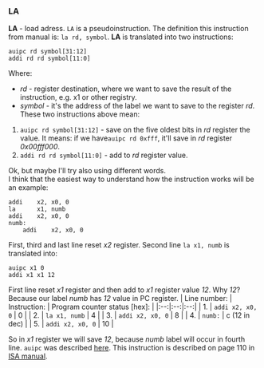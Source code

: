 ### LA
**LA** - load adress. `LA` is a pseudoinstruction. The definition this instruction from manual is: `la rd, symbol`. **LA** is translated into two instructions: 
```assembly
auipc rd symbol[31:12]
addi rd rd symbol[11:0]
```
Where: <br/>
- *rd* - register destination, where we want to save the result of the instruction, e.g. x1 or other  registry.
- *symbol* - it's the address of the label we want to save to the register *rd*. 
These two instructions above mean:
1. `auipc rd symbol[31:12]` - save on the five oldest bits in *rd* register the value. It means: if we have`auipc rd 0xfff`, it'll save in *rd* register *0x00fff000*.
2. `addi rd rd symbol[11:0]` - add to *rd* register value.

Ok, but maybe I'll try also using different words. <br/> 
I think that the easiest way to understand how the instruction works will be an example:
```assembly
addi	x2, x0, 0
la 		x1, numb
addi	x2, x0, 0
numb:
	addi	x2, x0, 0
```
First, third and last line reset *x2* register. Second line `la x1, numb` is translated into: <br/>
```assembly
auipc x1 0
addi x1 x1 12
```
First line reset *x1* register and then add to *x1* register value *12*. Why *12*? Because our label *numb* has *12* value in PC register.
| Line number: | Instruction: | Program counter status [hex]: |
|:--:|:--:|:--:|
| 1. | `addi x2, x0, 0` | 0 |
| 2. | `la x1, numb` | 4 |
| 3. | `addi x2, x0, 0` | 8 |
| 4. | `numb:` | c (12 in dec) |
| 5. | `addi x2, x0, 0` | 10 |

So in *x1* register we will save *12*, because *numb* label will occur in fourth line.
`auipc` was described [here](https://github.com/mozerpol/learningRISC-V/tree/main/instructions/AUIPC).
This instruction is described on page 110 in [ISA manual](https://riscv.org/wp-content/uploads/2017/05/riscv-spec-v2.2.pdf).
